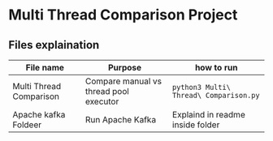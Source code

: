 # Multi Thread Comparison Project
## Files explaination
| File name | Purpose | how to run |
|----------|----------|------------|
| Multi Thread Comparison  | Compare manual vs thread pool executor  | ```python3 Multi\ Thread\ Comparison.py```|
| Apache kafka Foldeer        | Run Apache Kafka        | Explaind in readme inside folder |
